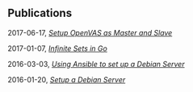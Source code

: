## Publications

2017-06-17, *[Setup OpenVAS as Master and Slave](setup-openvas-as-master-and-slave)*

2017-01-07, *[Infinite Sets in Go](infinite-sets-in-go)*

2016-03-03, *[Using Ansible to set up a Debian Server](using-ansible-to-set-up-a-debian-server)*

2016-01-20, *[Setup a Debian Server](setup-a-debian-server)*
